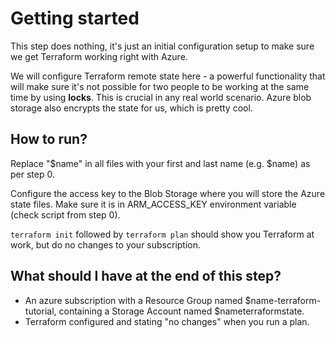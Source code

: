 # Getting started

This step does nothing, it's just an initial configuration setup to make sure we get Terraform working right with Azure.

We will configure Terraform remote state here - a powerful functionality that will make sure it's not possible for two people to be working at the same time by using **locks**. This is crucial in any real world scenario. Azure blob storage also encrypts the state for us, which is pretty cool.

## How to run?

Replace "$name" in all files with your first and last name (e.g. $name) as per step 0.

Configure the access key to the Blob Storage where you will store the Azure state files. Make sure it is in ARM_ACCESS_KEY environment variable (check script from step 0).

`terraform init` followed by `terraform plan` should show you Terraform at work, but do no changes to your subscription.

## What should I have at the end of this step?

- An azure subscription with a Resource Group named $name-terraform-tutorial, containing a Storage Account named $nameterraformstate.
- Terraform configured and stating "no changes" when you run a plan.